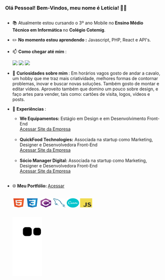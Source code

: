 ### Olá Pessoal! Bem-Vindos, meu nome é Letícia! 🌻👋

 ##

- 📚 Atualmente estou cursando o 3º ano Mobile no<b> Ensino Médio Técnico em Informática </b> no <b>Colégio Cotemig</b>.

- ✏️ <b> No momento estou aprendendo :</b> Javascript, PHP, React e API's.

- 📫 <b> Como chegar até mim </b>: 
      <div> 
  <a href="https://www.youtube.com/@leticia.s.franca" target="_blank"><img src="https://img.shields.io/badge/-YouTube-%23E4405F?style=for-the-badge&logo=youtube&logoColor=white" target="_blank"></a>
  <a href = "mailto:leticiasilvafranca17@gmail.com"><img src="https://img.shields.io/badge/-Gmail-%23333?style=for-the-badge&logo=gmail&logoColor=white" target="_blank"></a>
  <a href="https://www.linkedin.com/in/leticiasfranca/" target="_blank"><img src="https://img.shields.io/badge/-LinkedIn-%230077B5?style=for-the-badge&logo=linkedin&logoColor=white" target="_blank"></a> 
       </div>
       
- 🌷 <b> Curiosidades sobre mim </b>: Em horários vagos gosto de andar a cavalo, um hobby que me traz mais criatividade, melhores formas de contornar problemas, inovar e buscar novas soluções. Também gosto de montar e editar vídeos. Aproveito também que domino um pouco sobre design, e faço artes para vender, tais como: cartões de visita, logos, vídeos e posts.

- 💼 <b> Experiências </b>: <br>
  - <b>We Equipamentos:</b> Estágio em Design e em Desenvolvimento Front-End <br>
  <a href="https://weequipamentos.com/">Acessar Site da Empresa</a> <br><br>
  - <b>QuickFood Technologies:</b> Associada na startup como Marketing, Designer e Desenvolvedora Front-End <br>
  <a href="https://qftech.com.br/">Acessar Site da Empresa</a><br><br>
  - <b>Sócio Manager Digital:</b> Associada na startup como Marketing, Designer e Desenvolvedora Front-End <br>
  <a href="https://smd.tec.br/">Acessar Site da Empresa</a><br><br>

- 🌐 <b> Meu Portfólio: </b><a href="https://lsfranca.netlify.app/"> Acessar </a>

  <!-- <a href="https://github.com/LeticiaSFranca">
  <img height="180em" src="https://github-readme-stats.vercel.app/api?username=LeticiaSFranca&show_icons=true&theme=radical&include_all_commits=true&count_private=true"/>
  <img height="180em" src="https://github-readme-stats.vercel.app/api/top-langs/?username=LeticiaSFranca&layout=compact&langs_count=7&theme=radical"/>
</div> -->

<div style="display: inline_block"><br>
  <img align="center" alt="Leticia-HTML" height="30" width="40" src="https://raw.githubusercontent.com/devicons/devicon/master/icons/html5/html5-original.svg">
  <img align="center" alt="Leticia-CSS" height="30" width="40" src="https://raw.githubusercontent.com/devicons/devicon/master/icons/css3/css3-original.svg">
  <img align="center" alt="Leticia-Csharp" height="30" width="40" src="https://raw.githubusercontent.com/devicons/devicon/master/icons/csharp/csharp-original.svg">
  <img align="center" alt="Leticia-MySQL" height="30" width="40" src="https://raw.githubusercontent.com/devicons/devicon/master/icons/mysql/mysql-original.svg">
  <img align="center" alt="Leticia-Canva" height="30" width="40" src="https://raw.githubusercontent.com/devicons/devicon/master/icons/canva/canva-original.svg">
 <img align="center" alt="Leticia-JavaScript" height="30" width="40" src="https://raw.githubusercontent.com/devicons/devicon/master/icons/javascript/javascript-original.svg">
</div>
  
  ##
 
  ![Snake animation](https://github.com/rafaballerini/rafaballerini/blob/output/github-contribution-grid-snake.svg)

